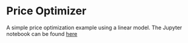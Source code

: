 # Price Optimizer
A simple price optimization example using a linear model. The Jupyter notebook can be found <a href=https://github.com/rohan-gt/price-optimizer/blob/master/Price%20Optimizer.ipynb>here</a>
